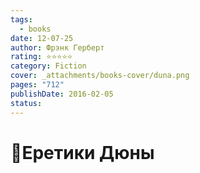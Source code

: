 ```yaml
---
tags:
  - books
date: 12-07-25
author: Фрэнк Герберт
rating: ⭐⭐⭐⭐⭐
category: Fiction
cover: _attachments/books-cover/duna.png
pages: "712"
publishDate: 2016-02-05
status:
---
```

# 📔Еретики Дюны